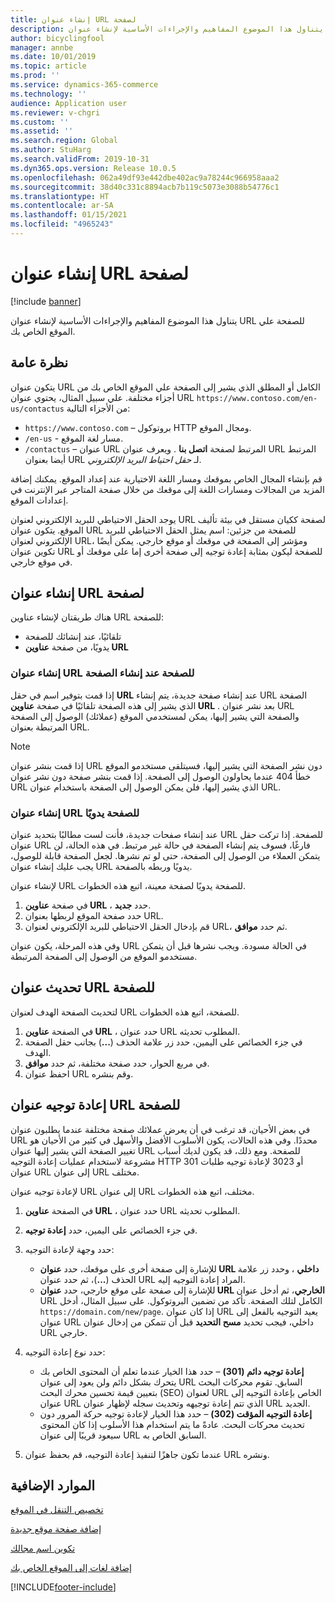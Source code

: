 ```yaml
---
title: إنشاء عنوان URL لصفحة
description: يتناول هذا الموضوع المفاهيم والإجراءات الأساسية لإنشاء عنوان URL للصفحة علي الموقع الخاص بك.
author: bicyclingfool
manager: annbe
ms.date: 10/01/2019
ms.topic: article
ms.prod: ''
ms.service: dynamics-365-commerce
ms.technology: ''
audience: Application user
ms.reviewer: v-chgri
ms.custom: ''
ms.assetid: ''
ms.search.region: Global
ms.author: StuHarg
ms.search.validFrom: 2019-10-31
ms.dyn365.ops.version: Release 10.0.5
ms.openlocfilehash: 062a49df93e442dbe402ac9a78244c966958aaa2
ms.sourcegitcommit: 38d40c331c8894acb7b119c5073e3088b54776c1
ms.translationtype: HT
ms.contentlocale: ar-SA
ms.lasthandoff: 01/15/2021
ms.locfileid: "4965243"
---
```

# <a name="create-a-page-url"></a>إنشاء عنوان URL لصفحة


[!include [banner](includes/banner.md)]

يتناول هذا الموضوع المفاهيم والإجراءات الأساسية لإنشاء عنوان URL للصفحة علي الموقع الخاص بك.

## <a name="overview"></a>نظرة عامة

يتكون عنوان URL الكامل أو المطلق الذي يشير إلى الصفحة علي الموقع الخاص بك من أجزاء مختلفة. علي سبيل المثال، يحتوي عنوان URL `https://www.contoso.com/en-us/contactus` من الأجزاء التالية:

- `https://www.contoso.com` – بروتوكول HTTP ومجال الموقع.
- `/en-us` - مسار لغة الموقع.
- `/contactus` – عنوان URL المرتبط لصفحة **اتصل بنا** . ويعرف عنوان URL المرتبط أيضا بعنوان URL لـ *حقل احتياط البريد الإلكتروني*.

قم بإنشاء المجال الخاص بموقعك ومسار اللغة الاختيارية عند إعداد الموقع. يمكنك إضافة المزيد من المجالات ومسارات اللغة إلى موقعك من خلال صفحة المتاجر عبر الإنترنت في إعدادات الموقع.

يوجد الحقل الاحتياطي للبريد الإلكتروني لعنوان URL لصفحة ككيان مستقل في بيئة تأليف الموقع. يتكون عنوان URL للصفحة من جزئين: اسم يمثل الحقل الاحتياطي للبريد الإلكتروني لعنوان URL، ومؤشر إلى الصفحة في موقعك أو موقع خارجي. يمكن أيضًا تكوين عنوان URL للصفحة ليكون بمثابة إعادة توجيه إلى صفحة أخرى إما على موقعك أو في موقع خارجي.

## <a name="create-a-page-url"></a>إنشاء عنوان URL لصفحة

هناك طريقتان لإنشاء عناوين URL للصفحة:

- تلقائيًا، عند إنشائك للصفحة
- يدويًا، من صفحة **عناوين URL**

### <a name="create-a-page-url-when-you-create-a-page"></a>إنشاء عنوان URL للصفحة عند إنشاء الصفحة

إذا قمت بتوفير اسم في حقل **URL** عند إنشاء صفحة جديدة، يتم إنشاء URL الصفحة الذي يشير إلى هذه الصفحة تلقائيًا في صفحة **عناوين URL** . بعد نشر عنوان URL والصفحة التي يشير إليها، يمكن لمستخدمي الموقع (عملائك) الوصول إلى الصفحة المرتبطة بعنوان URL.

> [!NOTE]
> إذا قمت بنشر عنوان URL دون نشر الصفحة التي يشير إليها، فسيتلقى مستخدمو الموقع خطأ 404 عندما يحاولون الوصول إلى الصفحة. إذا قمت بنشر صفحة دون نشر عنوان URL الذي يشير إليها، فلن يمكن الوصول إلى الصفحة باستخدام عنوان URL.

### <a name="manually-create-a-page-url"></a>إنشاء عنوان URL للصفحة يدويًا

عند إنشاء صفحات جديدة، فأنت لست مطالبًا بتحديد عنوان URL للصفحة. إذا تركت حقل عنوان URL فارغًا، فسوف يتم إنشاء الصفحة في حالة غير مرتبط. في هذه الحالة، لن يتمكن العملاء من الوصول إلى الصفحة، حتى لو تم نشرها. لجعل الصفحة قابلة للوصول، يجب عليك إنشاء عنوان URL يدويًا وربطه بالصفحة.

لإنشاء عنوان URL للصفحة يدويًا لصفحة معينة، اتبع هذه الخطوات.

1. في صفحة **عناوين URL‬** ، حدد **جديد**.
1. حدد صفحة الموقع لربطها بعنوان URL.
1. قم بإدخال الحقل الاحتياطي للبريد الإلكتروني لعنوان URL، ثم حدد **موافق**.

وفي هذه المرحلة، يكون عنوان URL في الحالة مسودة. ويجب نشرها قبل أن يتمكن مستخدمو الموقع من الوصول إلى الصفحة المرتبطة.

## <a name="update-a-page-url"></a>تحديث عنوان URL للصفحة

لتحديث الصفحة الهدف لعنوان URL للصفحة، اتبع هذه الخطوات.

1. في الصفحة **عناوين URL** ، حدد عنوان URL المطلوب تحديثه.
1. في جزء الخصائص على اليمين، حدد زر علامة الحذف (**...**) بجانب حقل الصفحة الهدف.
1. في مربع الحوار، حدد صفحة مختلفة، ثم حدد **موافق**.
1. احفظ عنوان URL وقم بنشره.

## <a name="redirect-a-page-url"></a>إعادة توجيه عنوان URL للصفحة

في بعض الأحيان، قد ترغب في أن يعرض عملائك صفحة مختلفة عندما يطلبون عنوان URL محددًا. وفي هذه الحالات، يكون الأسلوب الأفضل والأسهل في كثير من الأحيان هو تغيير الصفحة التي يشير إليها عنوان URL للصفحة. ومع ذلك، قد يكون لديك أسباب مشروعة لاستخدام عمليات إعادة التوجيه HTTP 301 أو 3023 لإعادة توجيه طلبات عنوان URL إلى عنوان URL مختلف.

لإعادة توجيه عنوان URL إلى عنوان URL مختلف، اتبع هذه الخطوات.

1. في الصفحة **عناوين URL** ، حدد عنوان URL المطلوب تحديثه.
1. في جزء الخصائص على اليمين، حدد **إعادة توجيه**.
1. حدد وجهة لإعادة التوجيه:

    - للإشارة إلى صفحة أخرى على موقعك، حدد **عنوان URL داخلي** ، وحدد زر علامة الحذف (**...**)، ثم حدد عنوان URL المراد إعادة التوجيه إليه.
    - للإشارة إلى صفحة على موقع خارجي، حدد **عنوان URL الخارجي**، ثم أدخل عنوان URL الكامل لتلك الصفحة. تأكد من تضمين البروتوكول. على سبيل المثال، أدخل `https://domain.com/new/page`. إذا كان عنوان URL يعيد التوجيه بالفعل إلى عنوان URL داخلي، فيجب تحديد **مسح التحديد** قبل أن تتمكن من إدخال عنوان URL خارجي.

1. حدد نوع إعادة التوجيه:

    - **إعادة توجيه دائم (301)** – حدد هذا الخيار عندما تعلم أن المحتوى الخاص بك يتحرك بشكل دائم ولن يعود إلى عنوان URL السابق. تقوم محركات البحث بتعيين قيمة تحسين محرك البحث (SEO) لعنوان URL الخاص بإعادة التوجيه إلى عنوان URL الذي تتم إعادة توجيهه وتحديث سجله لإظهار عنوان URL الجديد. 
    - **إعادة التوجيه المؤقت (302)** – حدد هذا الخيار لإعادة توجيه حركة المرور دون تحديث محركات البحث. عادةً ما يتم استخدام هذا الأسلوب إذا كان المحتوى سيعود قريبًا إلى عنوان URL السابق الخاص به.

1. عندما تكون جاهزًا لتنفيذ إعادة التوجيه، قم بحفظ عنوان URL ونشره.

## <a name="additional-resources"></a>الموارد الإضافية

[تخصيص التنقل في الموقع](customize-site-navigation.md)

[إضافة صفحة موقع جديدة](add-new-page.md)

[تكوين اسم مجالك](configure-your-domain-name.md)

[إضافة لغات إلى الموقع الخاص بك](add-languages-to-site.md)


[!INCLUDE[footer-include](../includes/footer-banner.md)]